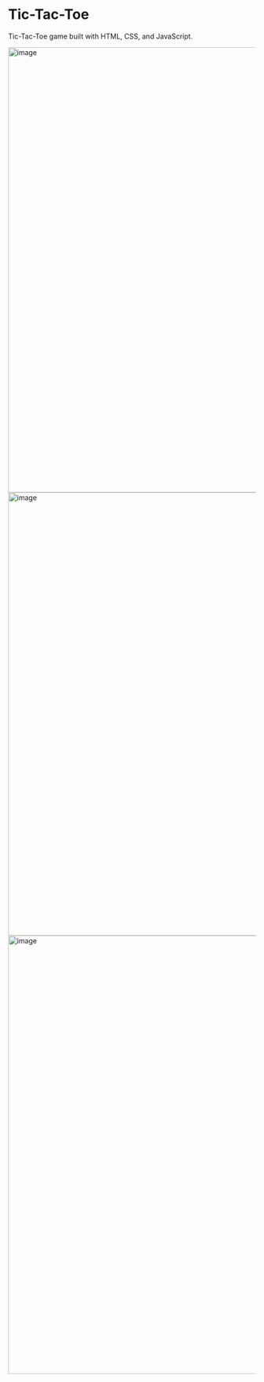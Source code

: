 # Tic-Tac-Toe

Tic-Tac-Toe game built with HTML, CSS, and JavaScript.

<img width="1902" height="906" alt="image" src="https://github.com/user-attachments/assets/29bf2ef4-83af-492b-90eb-5ea5174fbff1" />


<img width="1910" height="902" alt="image" src="https://github.com/user-attachments/assets/6efd440a-4886-499b-97bd-e72507f493c1" />


<img width="1918" height="892" alt="image" src="https://github.com/user-attachments/assets/2398424d-ba57-4f61-a0f9-c0327c5b8845" />










